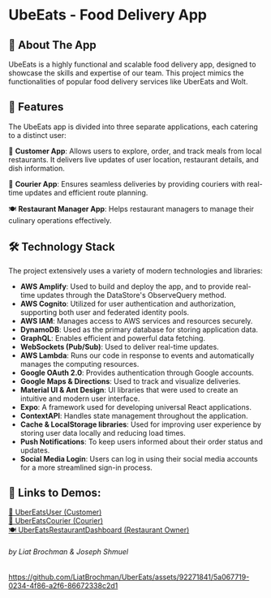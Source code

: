 # UbeEats - Food Delivery App

## 💭 About The App
UbeEats is a highly functional and scalable food delivery app, designed to showcase the skills and expertise of our team. This project mimics the functionalities of popular food delivery services like UberEats and Wolt.

## 🌟 Features
The UbeEats app is divided into three separate applications, each catering to a distinct user:

🍔 **Customer App**: Allows users to explore, order, and track meals from local restaurants. It delivers live updates of user location, restaurant details, and dish information.

🚴 **Courier App**: Ensures seamless deliveries by providing couriers with real-time updates and efficient route planning.

🍽️ **Restaurant Manager App**: Helps restaurant managers to manage their culinary operations effectively.

## 🛠️ Technology Stack

The project extensively uses a variety of modern technologies and libraries:

- **AWS Amplify**: Used to build and deploy the app, and to provide real-time updates through the DataStore's ObserveQuery method.
- **AWS Cognito**: Utilized for user authentication and authorization, supporting both user and federated identity pools.
- **AWS IAM**: Manages access to AWS services and resources securely.
- **DynamoDB**: Used as the primary database for storing application data.
- **GraphQL**: Enables efficient and powerful data fetching.
- **WebSockets (Pub/Sub)**: Used to deliver real-time updates.
- **AWS Lambda**: Runs our code in response to events and automatically manages the computing resources.
- **Google OAuth 2.0**: Provides authentication through Google accounts.
- **Google Maps & Directions**: Used to track and visualize deliveries.
- **Material UI & Ant Design**: UI libraries that were used to create an intuitive and modern user interface.
- **Expo**: A framework used for developing universal React applications.
- **ContextAPI**: Handles state management throughout the application.
- **Cache & LocalStorage libraries**: Used for improving user experience by storing user data locally and reducing load times.
- **Push Notifications**: To keep users informed about their order status and updates.
- **Social Media Login**: Users can log in using their social media accounts for a more streamlined sign-in process.

## :link: Links to Demos:
<p>
  <a href="https://play.google.com/store/apps/details?id=com.joey123ms.ubereatsuser">🍔 UberEatsUser (Customer)</a>
  <br/>
  <a href="https://play.google.com/store/apps/details?id=com.joey123ms.ubereatscourier">🚴 UberEatsCourier (Courier)</a>
  <br/>
  <a href="https://timely-phoenix-06c7ef.netlify.app">🍽️ UberEatsRestaurantDashboard (Restaurant Owner)</a>
  <br/>
</p>

###### by Liat Brochman & Joseph Shmuel
https://github.com/LiatBrochman/UberEats/assets/92271841/5a067719-0234-4f86-a2f6-86672338c2d1



